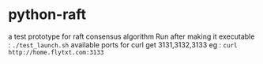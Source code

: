 # python-raft
a test prototype for raft consensus algorithm
Run after making it executable :
`./test_launch.sh`
available ports for curl get 3131,3132,3133
eg : `curl  http://home.flytxt.com:3133`
